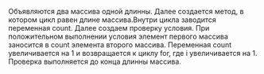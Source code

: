 Объявляются два массива одной длинны. Далее создается метод, в котором цикл равен длине массива.Внутри цикла заводится переменная  count. Далее создаем проверку условия. При положительном выполнении условия  элемент первого массива заносится в count элемента второго массива. Переменная count увеличивается на 1 и возвращается к циклу for, где i увеличивается на 1. Проверка выполняется до конца длинны массива.

